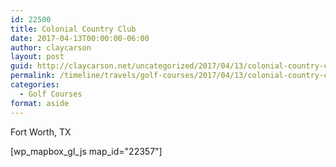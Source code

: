 ```yaml
---
id: 22500
title: Colonial Country Club
date: 2017-04-13T00:00:00-06:00
author: claycarson
layout: post
guid: http://claycarson.net/uncategorized/2017/04/13/colonial-country-club/
permalink: /timeline/travels/golf-courses/2017/04/13/colonial-country-club/
categories:
  - Golf Courses
format: aside
---
```

<div class="media-details">Fort Worth, TX</div>

[wp_mapbox_gl_js map_id="22357"]